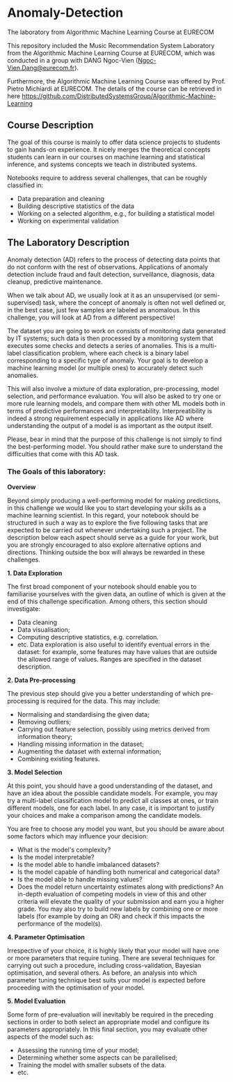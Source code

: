 # Anomaly-Detection
The laboratory from Algorithmic Machine Learning Course at EURECOM

This repository included the Music Recommendation System Laboratory from the Algorithmic Machine Learning Course at EURECOM, which was conducted in a group with DANG Ngoc-Vien (Ngoc-Vien.Dang@eurecom.fr).

Furthermore, the Algorithmic Machine Learning Course was offered by Prof. Pietro Michiardi at EURECOM. The details of the course can be retrieved in here https://github.com/DistributedSystemsGroup/Algorithmic-Machine-Learning

## Course Description
The goal of this course is mainly to offer data science projects to students to gain hands-on experience. It nicely merges the theoretical concepts students can learn in our courses on machine learning and statistical inference, and systems concepts we teach in distributed systems.

Notebooks require to address several challenges, that can be roughly classified in:
- Data preparation and cleaning
- Building descriptive statistics of the data
- Working on a selected algorithm, e.g., for building a statistical model
- Working on experimental validation

## The Laboratory Description
Anomaly detection (AD) refers to the process of detecting data points that do not conform with the rest of observations. Applications of anomaly detection include fraud and fault detection, surveillance, diagnosis, data cleanup, predictive maintenance.

When we talk about AD, we usually look at it as an unsupervised (or semi-supervised) task, where the concept of anomaly is often not well defined or, in the best case, just few samples are labeled as anomalous. In this challenge, you will look at AD from a different perspective!

The dataset you are going to work on consists of monitoring data generated by IT systems; such data is then processed by a monitoring system that executes some checks and detects a series of anomalies. This is a multi-label classification problem, where each check is a binary label corresponding to a specific type of anomaly. Your goal is to develop a machine learning model (or multiple ones) to accurately detect such anomalies.

This will also involve a mixture of data exploration, pre-processing, model selection, and performance evaluation. You will also be asked to try one or more rule learning models, and compare them with other ML models both in terms of predictive performances and interpretability. Interpreatibility is indeed a strong requirement especially in applications like AD where understanding the output of a model is as important as the output itself.

Please, bear in mind that the purpose of this challenge is not simply to find the best-performing model. You should rather make sure to understand the difficulties that come with this AD task.

### The Goals of this laboratory:
**Overview**

Beyond simply producing a well-performing model for making predictions, in this challenge we would like you to start developing your skills as a machine learning scientist. In this regard, your notebook should be structured in such a way as to explore the five following tasks that are expected to be carried out whenever undertaking such a project. The description below each aspect should serve as a guide for your work, but you are strongly encouraged to also explore alternative options and directions. Thinking outside the box will always be rewarded in these challenges.

**1. Data Exploration**

The first broad component of your notebook should enable you to familiarise yourselves with the given data, an outline of which is given at the end of this challenge specification. Among others, this section should investigate:

- Data cleaning
- Data visualisation;
- Computing descriptive statistics, e.g. correlation.
- etc.
Data exploration is also useful to identify eventual errors in the dataset: for example, some features may have values that are outside the allowed range of values. Ranges are specified in the dataset description.

**2. Data Pre-processing**

The previous step should give you a better understanding of which pre-processing is required for the data. This may include:
- Normalising and standardising the given data;
- Removing outliers;
- Carrying out feature selection, possibly using metrics derived from information theory;
- Handling missing information in the dataset;
- Augmenting the dataset with external information;
- Combining existing features.

**3. Model Selection**

At this point, you should have a good understanding of the dataset, and have an idea about the possible candidate models. For example, you may try a multi-label classification model to predict all classes at ones, or train different models, one for each label. In any case, it is important to justify your choices and make a comparison among the candidate models.

You are free to choose any model you want, but you should be aware about some factors which may influence your decision:

- What is the model's complexity?
- Is the model interpretable?
- Is the model able to handle imbalanced datasets?
- Is the model capable of handling both numerical and categorical data?
- Is the model able to handle missing values?
- Does the model return uncertainty estimates along with predictions?
An in-depth evaluation of competing models in view of this and other criteria will elevate the quality of your submission and earn you a higher grade. You may also try to build new labels by combining one or more labels (for example by doing an OR) and check if this impacts the performance of the model(s).

**4. Parameter Optimisation**

Irrespective of your choice, it is highly likely that your model will have one or more parameters that require tuning. There are several techniques for carrying out such a procedure, including cross-validation, Bayesian optimisation, and several others. As before, an analysis into which parameter tuning technique best suits your model is expected before proceeding with the optimisation of your model.

**5. Model Evaluation**

Some form of pre-evaluation will inevitably be required in the preceding sections in order to both select an appropriate model and configure its parameters appropriately. In this final section, you may evaluate other aspects of the model such as:
- Assessing the running time of your model;
- Determining whether some aspects can be parallelised;
- Training the model with smaller subsets of the data.
- etc.
